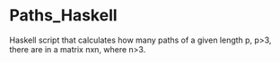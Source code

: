 # Paths_Haskell
Haskell script that calculates how many paths of a given length p, p>3, there are in a matrix nxn, where n>3. 

